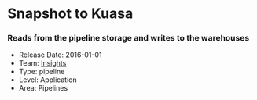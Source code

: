 # Snapshot to Kuasa
### Reads from the pipeline storage and writes to the warehouses
* Release Date: 2016-01-01
* Team: [Insights](./../teams/insights.md)
* Type: pipeline
* Level: Application
* Area: Pipelines
